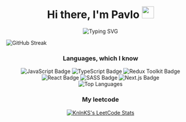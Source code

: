 
<div align="center">
  <h1 >Hi there, I'm Pavlo <img src="https://github.com/blackcater/blackcater/raw/main/images/Hi.gif" height="32"/></h1>
  <a>
    <img src="https://readme-typing-svg.herokuapp.com?font=Fira+Code&weight=500&size=22&pause=1000&color=E2F7EE&center=true&vCenter=true&random=false&width=435&lines=I`m+Frontend+student" alt="Typing SVG" />
  </a>
</div>



<a><img src="https://github-readme-streak-stats.herokuapp.com?user=stovbapavlo&theme=graywhite&border_radius=4.6&card_width=1000" alt="GitHub Streak" /></a>

<!--
<div style="display: flex; justify-content: center;">
  <img src="https://github-readme-stats.vercel.app/api?username=stovbapavlo&show_icons=true&theme=graywhite" alt="GitHub Stats">
</div>
-->

<div align="center">
  <h3> Languages, which I know </h3>
<img src="https://img.shields.io/badge/javascript-%23323330.svg?style=for-the-badge&logo=javascript&logoColor=%23F7DF1E" alt="JavaScript Badge">
<img src="https://img.shields.io/badge/typescript-%23007ACC.svg?style=for-the-badge&logo=typescript&logoColor=white" alt="TypeScript Badge">
<img src="https://img.shields.io/badge/redux--toolkit-%23764ABC.svg?style=for-the-badge&logo=redux&logoColor=white" alt="Redux Toolkit Badge">
<img src="https://img.shields.io/badge/react-%2361DAFB.svg?style=for-the-badge&logo=react&logoColor=black" alt="React Badge">
<img src="https://img.shields.io/badge/sass-%23CC6699.svg?style=for-the-badge&logo=sass&logoColor=white" alt="SASS Badge">
<img src="https://img.shields.io/badge/next.js-%23000000.svg?style=for-the-badge&logo=nextdotjs&logoColor=white" alt="Next.js Badge">
<!-- <img src="https://img.shields.io/badge/node.js-%23339933.svg?style=for-the-badge&logo=nodedotjs&logoColor=white" alt="Node.js Badge"> -->
<!-- <img src="https://img.shields.io/badge/c%23-%23239120.svg?style=for-the-badge&logo=csharp&logoColor=white" alt="C# Badge"> -->
<!-- <img src="https://img.shields.io/badge/css3-%231572B6.svg?style=for-the-badge&logo=css3&logoColor=white" alt="CSS3 Badge">
<img src="https://img.shields.io/badge/html5-%23E34F26.svg?style=for-the-badge&logo=html5&logoColor=white" alt="HTML5 Badge"> -->


  
  <div>
    <img src="https://github-readme-stats.vercel.app/api/top-langs/?username=stovbapavlo&layout=compact" alt="Top Languages">
  </div>


<div align="center">
  <h3>My leetcode</h3>
</div>
  <a href="https://leetcode.com/stovbapavlo/" target="_blank">
    <img src="https://leetcode-stats-six.vercel.app/api?username=stovbapavlo" alt="KnlnKS's LeetCode Stats">
  </a>
</div>


